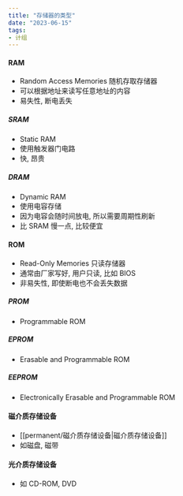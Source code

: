 ```yaml
---
title: "存储器的类型"
date: "2023-06-15"
tags:
- 计组
---
```


#### RAM
- Random Access Memories 随机存取存储器
- 可以根据地址来读写任意地址的内容
- 易失性, 断电丢失

##### SRAM
- Static RAM
- 使用触发器门电路
- 快, 昂贵

##### DRAM
- Dynamic RAM
- 使用电容存储
- 因为电容会随时间放电, 所以需要周期性刷新
- 比 SRAM 慢一点, 比较便宜

#### ROM
- Read-Only Memories 只读存储器
- 通常由厂家写好, 用户只读, 比如 BIOS
- 非易失性, 即使断电也不会丢失数据

##### PROM
- Programmable ROM

##### EPROM
- Erasable and Programmable ROM

##### EEPROM
- Electronically Erasable and Programmable ROM

#### 磁介质存储设备
- [[permanent/磁介质存储设备|磁介质存储设备]]
- 如磁盘, 磁带

#### 光介质存储设备
- 如 CD-ROM, DVD
